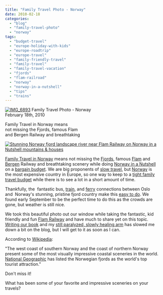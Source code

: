 ```yaml
---
title: "Family Travel Photo - Norway"
date: 2010-02-18
categories: 
  - "blog"
  - "family-travel-photo"
  - "norway"
tags: 
  - "budget-travel"
  - "europe-holiday-with-kids"
  - "europe-roadtrip"
  - "europe-travel"
  - "family-friendly-travel"
  - "family-travel"
  - "family-travel-vacation"
  - "fjords"
  - "flam-railroad"
  - "norway"
  - "norway-in-a-nutshell"
  - "tips"
  - "trains"
---
```


 [![IMG_6893](https://pub-ac94b3f306b24c0dba4238943c97f2e1.r2.dev/6a00e5502a950788330120a8b0467f970b.jpg)](https://pub-ac94b3f306b24c0dba4238943c97f2e1.r2.dev/6a00e5502a950788330120a8b0467f970b.jpg) Family Travel Photo - Norway  
February 18th, 2010

Family Travel in Norway means  
not missing the Fjords, famous Flam  
and Bergen Railway and breathtaking

<!--more-->

[![Stunning Norway fjord landscape river near Flam Railway on Norway in a Nutshell mountains & houses](https://pub-ac94b3f306b24c0dba4238943c97f2e1.r2.dev/6a00e5502a95078833012877b3100d970c.jpg "Stunning Norway fjord landscape river near Flam Railway on Norway in a Nutshell mountains & houses")](https://pub-ac94b3f306b24c0dba4238943c97f2e1.r2.dev/6a00e5502a95078833012877b3100d970c.jpg)  

[Family Travel in Norway](http://soultravelers3new.local/2009/03/family-travel-norway-in-a-nutshell-norwegian-fijord-photo.html) means not missing the [Fjords](http://www.fjordnorway.com/en/), famous [Flam](http://www.visitflam.com/default.asp) and [Bergen](http://soultravelers3new.local/2009/08/family-travel-photo-norway-bergen-fish-market-fresh-salmon.html) Railway and breathtaking scenery while doing [Norway in a Nutshell](http://www.norwaynutshell.com/) on a [bargain budget](http://soultravelers3new.local/2008/09/how-to-eat-heal.html). We are big proponents of [slow travel](http://soultravelers3new.local/2008/05/top-10-family-t.html), but [Norway](http://soultravelers3new.local/2009/09/family-travel-photo-norway-oslo-vigeland-sculpture-park-mother-child.html) is the most expensive country in Europe, so one way to keep to a [tight family travel budget](http://soultravelers3new.local/2008/06/how-to-do-exten.html) while there is to see a lot in a short amount of time.

Thankfully, the  fantastic bus, [train](http://www.wired.com/autopia/2009/12/bergensnanen-free-download/), and [ferry](http://gudvangen.com/) connections between Oslo and  Norway's stunning, pristine fjord country make this [easy to do](http://www.ricksteves.com/plan/destinations/scan/fjords.htm). We found early September to be the perfect time to do this as the crowds are gone, but weather is still nice. 

We took this beautiful photo out our window while taking the fantastic, kid friendly and fun [Flam Railway](http://www.flaamsbana.no/eng/) and have much to share yet on this topic. [Writing our book](http://soultravelers3new.local/2010/02/new-york-times-qa-with-soultravelers3-on-frugal-traveler-nomadic-family-traveler-jeanne-dee.html) and my [still paralyzed, slowly healing arm](http://soultravelers3new.local/2009/09/-a-travelers-tragic-tale-handling-travel-disasters-medical-emergency-.html) has slowed me down a bit on the blog, but I will get to it as soon as I can.

According to [Wikipedia](http://en.wikipedia.org/wiki/Norway):

"The west coast of southern Norway and the coast of northern Norway present some of the most visually impressive coastal sceneries in the world. [National Geographic](http://en.wikipedia.org/wiki/National_Geographic "National Geographic") has listed the Norwegian fjords as the world's top tourist attraction."

Don't miss it!

What has been some of your favorite and impressive sceneries on your travels?
